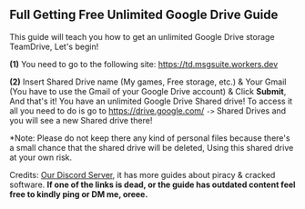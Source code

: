 ## **Full Getting Free Unlimited Google Drive Guide**

This guide will teach you how to get an unlimited Google Drive storage TeamDrive, Let's begin!

**(1)** You need to go to the following site:
<https://td.msgsuite.workers.dev>

**(2)** Insert Shared Drive name (My games, Free storage, etc.) & Your Gmail (You have to use the Gmail of your Google Drive account) & Click **__Submit__**, And that's it! You have an unlimited Google Drive Shared drive!
To access it all you need to do is go to <https://drive.google.com/> `->` Shared Drives and you will see a new Shared drive there!

*Note: Please do not keep there any kind of personal files because there's a small chance that the shared drive will be deleted, Using this shared drive at your own risk.

Credits: [Our Discord Server](https://discord.gg/enMG8bXUbn), it has more guides about piracy & cracked software.
**If one of the links is dead, or the guide has outdated content feel free to kindly ping or DM me, oreee.**
